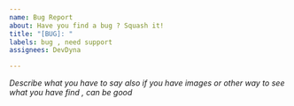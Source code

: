 ```yaml
---
name: Bug Report
about: Have you find a bug ? Squash it!
title: "[BUG]: "
labels: bug , need support
assignees: DevDyna

---
```


*Describe what you have to say*
*also if you have images or other way to see what you have find , can be good*
